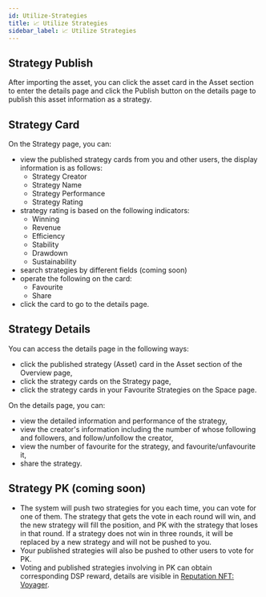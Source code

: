 ```yaml
---
id: Utilize-Strategies
title: 📈 Utilize Strategies
sidebar_label: 📈 Utilize Strategies
---
```


## Strategy Publish
After importing the asset, you can click the asset card in the Asset section to enter the details page and click the Publish button on the details page to publish this asset information as a strategy.
## Strategy Card
On the Strategy page, you can:

- view the published strategy cards from you and other users, the display information is as follows:
   - Strategy Creator
   - Strategy Name
   - Strategy Performance
   - Strategy Rating
- strategy rating is based on the following indicators:
   - Winning
   - Revenue
   - Efficiency
   - Stability
   - Drawdown
   - Sustainability
- search strategies by different fields (coming soon)
- operate the following on the card:
   - Favourite
   - Share
- click the card to go to the details page.
## Strategy Details
You can access the details page in the following ways:

- click the published strategy (Asset) card in the Asset section of the Overview page, 
- click the strategy cards on the Strategy page,
- click the strategy cards in your Favourite Strategies on the Space page.

On the details page, you can:

- view the detailed information and performance of the strategy,
- view the creator's information including the number of whose following and followers, and follow/unfollow the creator,
- view the number of favourite for the strategy, and favourite/unfavourite it,
- share the strategy.
## Strategy PK (coming soon)
- The system will push two strategies for you each time, you can vote for one of them. The strategy that gets the vote in each round will win, and the new strategy will fill the position, and PK with the strategy that loses in that round. If a strategy does not win in three rounds, it will be replaced by a new strategy and will not be pushed to you.
- Your published strategies will also be pushed to other users to vote for PK.
- Voting and published strategies involving in PK can obtain corresponding DSP reward, details are visible in [Reputation NFT: Voyager](https://deepgolab.github.io/docs/docs/Reputation-NFT-Voyager).